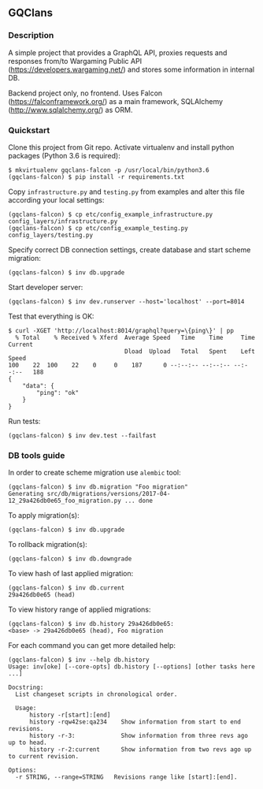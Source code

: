 ## GQClans

### Description

A simple project that provides a GraphQL API, proxies requests and responses from/to Wargaming Public API
(https://developers.wargaming.net/) and stores some information in internal DB.

Backend project only, no frontend. Uses Falcon (https://falconframework.org/) as a main framework,
SQLAlchemy (http://www.sqlalchemy.org/) as ORM.

### Quickstart

Clone this project from Git repo. Activate virtualenv and install python packages (Python 3.6 is required):

    $ mkvirtualenv gqclans-falcon -p /usr/local/bin/python3.6
    (gqclans-falcon) $ pip install -r requirements.txt

Copy `infrastructure.py` and `testing.py` from examples and alter this file according your local settings:

    (gqclans-falcon) $ cp etc/config_example_infrastructure.py config_layers/infrastructure.py
    (gqclans-falcon) $ cp etc/config_example_testing.py config_layers/testing.py

Specify correct DB connection settings, create database and start scheme migration:

    (gqclans-falcon) $ inv db.upgrade

Start developer server:

    (gqclans-falcon) $ inv dev.runserver --host='localhost' --port=8014

Test that everything is OK:

    $ curl -XGET 'http://localhost:8014/graphql?query=\{ping\}' | pp
      % Total    % Received % Xferd  Average Speed   Time    Time     Time  Current
                                     Dload  Upload   Total   Spent    Left  Speed
    100    22  100    22    0     0    187      0 --:--:-- --:--:-- --:--:--   188
    {
        "data": {
            "ping": "ok"
        }
    }

Run tests:

    (gqclans-falcon) $ inv dev.test --failfast


### DB tools guide

In order to create scheme migration use `alembic` tool:

    (gqclans-falcon) $ inv db.migration "Foo migration"
    Generating src/db/migrations/versions/2017-04-12_29a426db0e65_foo_migration.py ... done

To apply migration(s):

    (gqclans-falcon) $ inv db.upgrade

To rollback migration(s):

    (gqclans-falcon) $ inv db.downgrade

To view hash of last applied migration:

    (gqclans-falcon) $ inv db.current
    29a426db0e65 (head)

To view history range of applied migrations:

    (gqclans-falcon) $ inv db.history 29a426db0e65:
    <base> -> 29a426db0e65 (head), Foo migration

For each command you can get more detailed help:

    (gqclans-falcon) $ inv --help db.history
    Usage: inv[oke] [--core-opts] db.history [--options] [other tasks here ...]

    Docstring:
      List changeset scripts in chronological order.

      Usage:
          history -r[start]:[end]
          history -rqw42se:qa234    Show information from start to end revisions.
          history -r-3:             Show information from three revs ago up to head.
          history -r-2:current      Show information from two revs ago up to current revision.

    Options:
      -r STRING, --range=STRING   Revisions range like [start]:[end].

